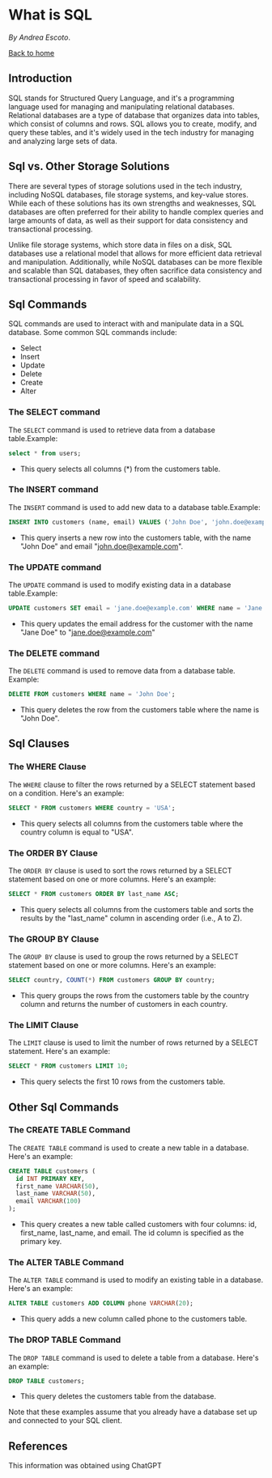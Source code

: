 What is SQL
===========

_By Andrea Escoto_.

[Back to home](./index.md)

Introduction
------------
SQL stands for Structured Query Language, and it's a programming language used for managing and manipulating relational databases. Relational databases are a type of database that organizes data into tables, which consist of columns and rows. SQL allows you to create, modify, and query these tables, and it's widely used in the tech industry for managing and analyzing large sets of data.


Sql vs. Other Storage Solutions
-------------------------------
There are several types of storage solutions used in the tech industry, including NoSQL databases, file storage systems, and key-value stores. While each of these solutions has its own strengths and weaknesses, SQL databases are often preferred for their ability to handle complex queries and large amounts of data, as well as their support for data consistency and transactional processing.

Unlike file storage systems, which store data in files on a disk, SQL databases use a relational model that allows for more efficient data retrieval and manipulation. Additionally, while NoSQL databases can be more flexible and scalable than SQL databases, they often sacrifice data consistency and transactional processing in favor of speed and scalability.



Sql Commands
------------
SQL commands are used to interact with and manipulate data in a SQL database. Some common SQL commands include:
- Select
- Insert
- Update
- Delete
- Create
- Alter


### The SELECT command
The `SELECT` command is used to retrieve data from a database table.Example:

```sql
select * from users;
```

* This query selects all columns (*) from the customers table.


### The INSERT command
The `INSERT` command is used to add new data to a database table.Example:

```sql
INSERT INTO customers (name, email) VALUES ('John Doe', 'john.doe@example.com');
```

* This query inserts a new row into the customers table, with the name "John Doe" and email "john.doe@example.com".


### The UPDATE command
The `UPDATE` command is used to modify existing data in a database table.Example:

```sql
UPDATE customers SET email = 'jane.doe@example.com' WHERE name = 'Jane Doe';
```
* This query updates the email address for the customer with the name "Jane Doe" to "jane.doe@example.com"


### The DELETE command
The `DELETE` command is used to remove data from a database table. Example:


```sql
DELETE FROM customers WHERE name = 'John Doe';
```
* This query deletes the row from the customers table where the name is "John Doe".


Sql Clauses
-----------

### The WHERE Clause
The `WHERE` clause to filter the rows returned by a SELECT statement based on a condition. Here's an example:

```sql
SELECT * FROM customers WHERE country = 'USA';
```
* This query selects all columns from the customers table where the country column is equal to "USA".


### The ORDER BY Clause
The `ORDER BY` clause is used to sort the rows returned by a SELECT statement based on one or more columns. Here's an example:

```sql
SELECT * FROM customers ORDER BY last_name ASC;
```
* This query selects all columns from the customers table and sorts the results by the "last_name" column in ascending order (i.e., A to Z).


### The GROUP BY Clause
The `GROUP BY` clause is used to group the rows returned by a SELECT statement based on one or more columns. Here's an example:

```sql
SELECT country, COUNT(*) FROM customers GROUP BY country;
```
* This query groups the rows from the customers table by the country column and returns the number of customers in each country.


### The LIMIT Clause
The `LIMIT` clause is used to limit the number of rows returned by a SELECT statement. Here's an example:

```sql
SELECT * FROM customers LIMIT 10;
```
* This query selects the first 10 rows from the customers table.


Other Sql Commands
------------------

### The CREATE TABLE Command

The `CREATE TABLE` command is used to create a new table in a database. Here's an example:

```sql
CREATE TABLE customers (
  id INT PRIMARY KEY,
  first_name VARCHAR(50),
  last_name VARCHAR(50),
  email VARCHAR(100)
);
```
* This query creates a new table called customers with four columns: id, first_name, last_name, and email. The id column is specified as the primary key.


### The ALTER TABLE Command
The `ALTER TABLE` command is used to modify an existing table in a database. Here's an example:

```sql
ALTER TABLE customers ADD COLUMN phone VARCHAR(20);
```
* This query adds a new column called phone to the customers table.


### The DROP TABLE Command
The `DROP TABLE` command is used to delete a table from a database. Here's an example:
```sql
DROP TABLE customers;
```
* This query deletes the customers table from the database.


Note that these examples assume that you already have a database set up and connected to your SQL client.


## References
This information was obtained using ChatGPT